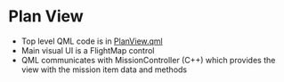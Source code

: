 # Plan View

- Top level QML code is in [PlanView.qml](https://github.com/mavlink/qgroundcontrol/blob/master/src/plan_view/PlanView.qml)
- Main visual UI is a FlightMap control
- QML communicates with MissionController (C++) which provides the view with the mission item data and methods
